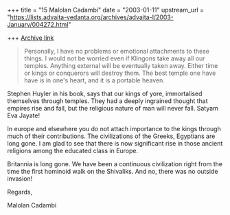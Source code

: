 +++
title = "15 Malolan Cadambi"
date = "2003-01-11"
upstream_url = "https://lists.advaita-vedanta.org/archives/advaita-l/2003-January/004272.html"

+++
[Archive link](https://lists.advaita-vedanta.org/archives/advaita-l/2003-January/004272.html)

>Personally, I have no problems or emotional attachments to these things. I
>would not be worried   even if Klingons take away all our temples.
>Anything external will be eventually taken away. Either time or kings or
>conquerors will destroy them. The best temple one have have is in one's
>heart, and it is a portable heaven.

Stephen Huyler in his book, says that our kings of yore, immortalised
themselves through temples. They had a deeply ingrained thought that empires
rise and fall, but the religious nature of man will never fall. Satyam Eva
Jayate!

In europe and elsewhere you do not attach importance to the kings through
much of their contributions. The civilizations of the Greeks, Egyptians are
long gone. I am glad to see that there is now significant rise in those
ancient religions among the educated class in Europe.

Britannia is long gone. We have been a continuous civilization right from
the time the first hominoid walk on the Shivaliks. And no, there was no
outside invasion!

Regards,

Malolan Cadambi

